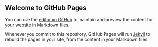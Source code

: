 ## Welcome to GitHub Pages

You can use the [editor on GitHub](https://github.com/Zhuhaofan/Zhuhaofan.github.io/edit/master/README.md) to maintain and preview the content for your website in Markdown files.

Whenever you commit to this repository, GitHub Pages will run [Jekyll](https://jekyllrb.com/) to rebuild the pages in your site, from the content in your Markdown files.
